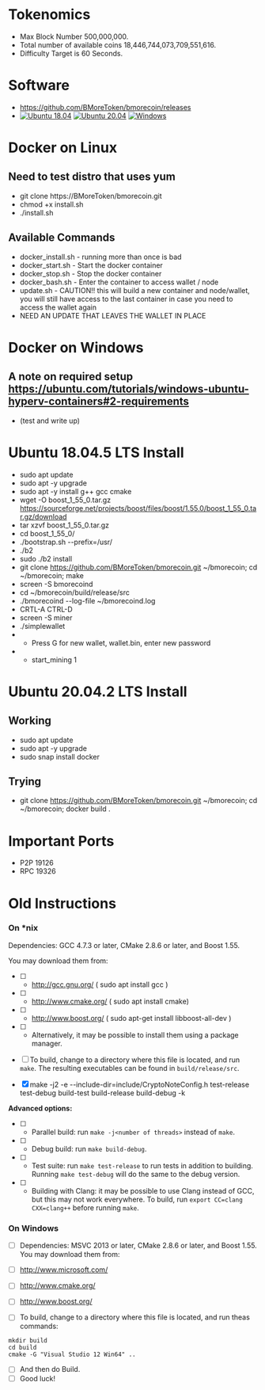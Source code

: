 # Tokenomics
* Max Block Number 500,000,000.
* Total number of available coins 18,446,744,073,709,551,616.
* Difficulty Target is 60 Seconds.

# Software
* https://github.com/BMoreToken/bmorecoin/releases
* [![Ubuntu 18.04](https://github.com/BMoreToken/bmorecoin/actions/workflows/ubuntu18.yml/badge.svg)](https://github.com/BMoreToken/bmorecoin/actions/workflows/ubuntu18.yml)
[![Ubuntu 20.04](https://github.com/BMoreToken/bmorecoin/actions/workflows/ubuntu20.yml/badge.svg)](https://github.com/BMoreToken/bmorecoin/actions/workflows/ubuntu20.yml)
[![Windows](https://github.com/BMoreToken/bmorecoin/actions/workflows/windows.yml/badge.svg)](https://github.com/BMoreToken/bmorecoin/actions/workflows/windows.yml)

# Docker on Linux 
## Need to test distro that uses yum
* git clone https://BMoreToken/bmorecoin.git
* chmod +x install.sh
* ./install.sh

## Available Commands
* docker_install.sh - running more than once is bad
* docker_start.sh - Start the docker container
* docker_stop.sh - Stop the docker container
* docker_bash.sh - Enter the container to access wallet / node
* update.sh - CAUTION!! this will build a new container and node/wallet, you will still have access to the last container in case you need to access the wallet again
* NEED AN UPDATE THAT LEAVES THE WALLET IN PLACE 



# Docker on Windows
## A note on required setup https://ubuntu.com/tutorials/windows-ubuntu-hyperv-containers#2-requirements
* (test and write up)


# Ubuntu 18.04.5 LTS Install
* sudo apt update
* sudo apt -y upgrade
* sudo apt -y install g++ gcc cmake
* wget -O boost_1_55_0.tar.gz https://sourceforge.net/projects/boost/files/boost/1.55.0/boost_1_55_0.tar.gz/download
* tar xzvf boost_1_55_0.tar.gz
* cd boost_1_55_0/
* ./bootstrap.sh --prefix=/usr/
* ./b2
* sudo ./b2 install
* git clone https://github.com/BMoreToken/bmorecoin.git ~/bmorecoin; cd ~/bmorecoin; make
* screen -S bmorecoind
* cd ~/bmorecoin/build/release/src
* ./bmorecoind --log-file ~/bmorecoind.log
* CRTL-A CTRL-D
* screen -S miner
* ./simplewallet
* * Press G for new wallet, wallet.bin, enter new password
* * start_mining 1 

# Ubuntu 20.04.2 LTS Install
## Working
* sudo apt update
* sudo apt -y upgrade
* sudo snap install docker
## Trying
* git clone https://github.com/BMoreToken/bmorecoin.git ~/bmorecoin; cd ~/bmorecoin; docker build .

# Important Ports
* P2P 19126
* RPC 19326


# Old Instructions

### On *nix

Dependencies: GCC 4.7.3 or later, CMake 2.8.6 or later, and Boost 1.55.

You may download them from:


- [ ] * http://gcc.gnu.org/ (  sudo apt install gcc )
- [ ] * http://www.cmake.org/ ( sudo apt install cmake)
- [ ] * http://www.boost.org/ ( sudo apt-get install libboost-all-dev )
- [ ] * Alternatively, it may be possible to install them using a package manager.

- [ ] To build, change to a directory where this file is located, and run `make`. The resulting executables can be found in `build/release/src`.
- [x] make -j2 -e --include-dir=include/CryptoNoteConfig.h test-release test-debug build-test build-release build-debug -k 

**Advanced options:**

- [ ] * Parallel build: run `make -j<number of threads>` instead of `make`.
- [ ] * Debug build: run `make build-debug`.
- [ ] * Test suite: run `make test-release` to run tests in addition to building. Running `make test-debug` will do the same to the debug version.
- [ ] * Building with Clang: it may be possible to use Clang instead of GCC, but this may not work everywhere. To build, run `export CC=clang CXX=clang++` before running `make`.

### On Windows
- [ ] Dependencies: MSVC 2013 or later, CMake 2.8.6 or later, and Boost 1.55. You may download them from:

- [ ]  http://www.microsoft.com/
- [ ]  http://www.cmake.org/
- [ ]  http://www.boost.org/

- [ ] To build, change to a directory where this file is located, and run theas commands: 
```
mkdir build
cd build
cmake -G "Visual Studio 12 Win64" ..
```

- [ ] And then do Build.
- [ ] Good luck!

